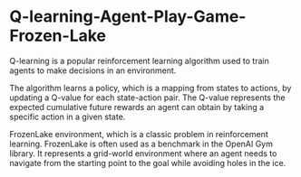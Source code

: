# Q-learning-Agent-Play-Game-Frozen-Lake
Q-learning is a popular reinforcement learning algorithm used to train agents to make decisions in an environment. 

The algorithm learns a policy, which is a mapping from states to actions, by updating a Q-value for each state-action pair. The Q-value represents the expected cumulative future rewards an agent can obtain by taking a specific action in a given state.

FrozenLake environment, which is a classic problem in reinforcement learning. FrozenLake is often used as a benchmark in the OpenAI Gym library. It represents a grid-world environment where an agent needs to navigate from the starting point to the goal while avoiding holes in the ice.

